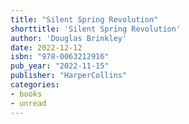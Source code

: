 ```yaml
---
title: "Silent Spring Revolution"
shorttitle: 'Silent Spring Revolution'
author: 'Douglas Brinkley'
date: 2022-12-12
isbn: "978-0063212916"
pub_year: "2022-11-15"
publisher: "HarperCollins"
categories:
- books
- unread
---
```

